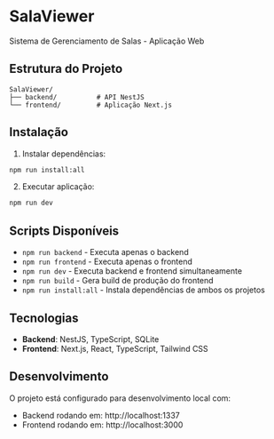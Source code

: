 # SalaViewer

Sistema de Gerenciamento de Salas - Aplicação Web

## Estrutura do Projeto

```
SalaViewer/
├── backend/          # API NestJS
└── frontend/         # Aplicação Next.js
```

## Instalação

1. Instalar dependências:
```bash
npm run install:all
```

2. Executar aplicação:
```bash
npm run dev
```

## Scripts Disponíveis

- `npm run backend` - Executa apenas o backend
- `npm run frontend` - Executa apenas o frontend  
- `npm run dev` - Executa backend e frontend simultaneamente
- `npm run build` - Gera build de produção do frontend
- `npm run install:all` - Instala dependências de ambos os projetos

## Tecnologias

- **Backend**: NestJS, TypeScript, SQLite
- **Frontend**: Next.js, React, TypeScript, Tailwind CSS

## Desenvolvimento

O projeto está configurado para desenvolvimento local com:
- Backend rodando em: http://localhost:1337
- Frontend rodando em: http://localhost:3000